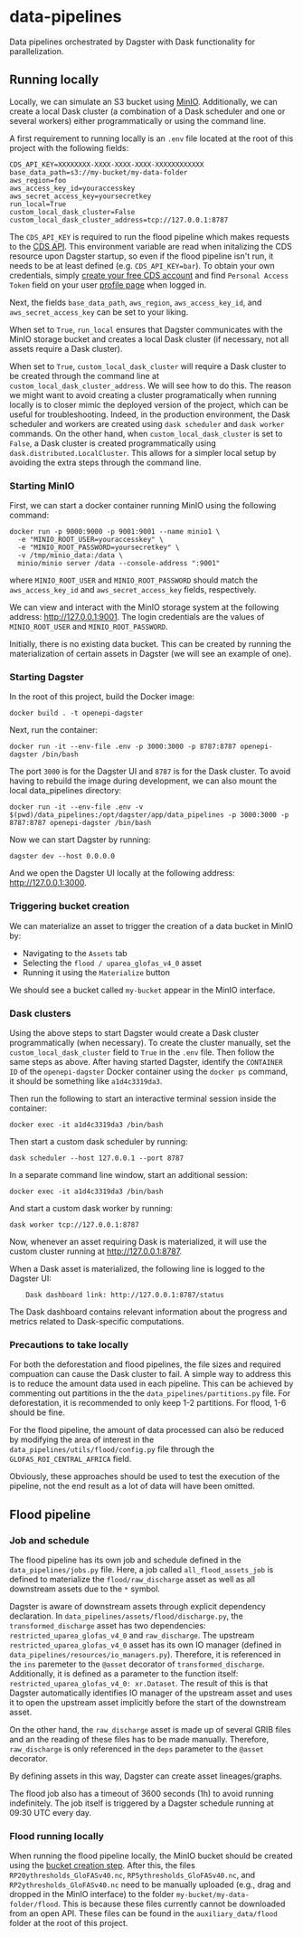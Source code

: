 # data-pipelines

Data pipelines orchestrated by Dagster with Dask functionality for parallelization.

## Running locally

Locally, we can simulate an S3 bucket using [MinIO](https://min.io). Additionally, we can create a local Dask cluster (a combination of a Dask scheduler and one or several workers) either programmatically or using the command line.

A first requirement to running locally is an `.env` file located at the root of this project with the following fields:
```
CDS_API_KEY=XXXXXXXX-XXXX-XXXX-XXXX-XXXXXXXXXXXX
base_data_path=s3://my-bucket/my-data-folder
aws_region=foo
aws_access_key_id=youraccesskey
aws_secret_access_key=yoursecretkey
run_local=True
custom_local_dask_cluster=False
custom_local_dask_cluster_address=tcp://127.0.0.1:8787
```
The `CDS_API_KEY` is required to run the flood pipeline which makes requests to the [CDS API](https://cds.climate.copernicus.eu/how-to-api). This environment variable are read when initalizing the CDS resource upon Dagster startup, so even if the flood pipeline isn't run, it needs to be at least defined (e.g. `CDS_API_KEY=bar`). To obtain your own credentials, simply [create your free CDS account](https://cds.climate.copernicus.eu/user/register) and find `Personal Access Token` field on your user [profile page](https://cds.climate.copernicus.eu/profile) when logged in.

Next, the fields `base_data_path`, `aws_region`, `aws_access_key_id`, and `aws_secret_access_key` can be set to your liking.

When set to `True`, `run_local` ensures that Dagster communicates with the MinIO storage bucket and creates a local Dask cluster (if necessary, not all assets require a Dask cluster).

When set to `True`, `custom_local_dask_cluster` will require a Dask cluster to be created through the command line at `custom_local_dask_cluster_address`. We will see how to do this. The reason we might want to avoid creating a cluster programatically when running locally is to closer mimic the deployed version of the project, which can be useful for troubleshooting. Indeed, in the production environment, the Dask scheduler and workers are created using `dask scheduler` and `dask worker` commands. On the other hand, when `custom_local_dask_cluster` is set to `False`, a Dask cluster is created programmatically using `dask.distributed.LocalCluster`. This allows for a simpler local setup by avoiding the extra steps through the command line.

### Starting MinIO

First, we can start a docker container running MinIO using the following command:
```
docker run -p 9000:9000 -p 9001:9001 --name minio1 \
  -e "MINIO_ROOT_USER=youraccesskey" \
  -e "MINIO_ROOT_PASSWORD=yoursecretkey" \
  -v /tmp/minio_data:/data \
  minio/minio server /data --console-address ":9001"
```
where `MINIO_ROOT_USER` and `MINIO_ROOT_PASSWORD` should match the `aws_access_key_id` and `aws_secret_access_key` fields, respectively.

We can view and interact with the MinIO storage system at the following address: http://127.0.0.1:9001. The login credentials are the values of `MINIO_ROOT_USER` and `MINIO_ROOT_PASSWORD`.

Initially, there is no existing data bucket. This can be created by running the materialization of certain assets in Dagster (we will see an example of one).

### Starting Dagster

In the root of this project, build the Docker image:
```
docker build . -t openepi-dagster
```
Next, run the container:
```
docker run -it --env-file .env -p 3000:3000 -p 8787:8787 openepi-dagster /bin/bash
```
The port `3000` is for the Dagster UI and `8787` is for the Dask cluster. To avoid having to rebuild the image during development, we can also mount the local data_pipelines directory:
```
docker run -it --env-file .env -v $(pwd)/data_pipelines:/opt/dagster/app/data_pipelines -p 3000:3000 -p 8787:8787 openepi-dagster /bin/bash
```
Now we can start Dagster by running:
```
dagster dev --host 0.0.0.0
```
And we open the Dagster UI locally at the following address: http://127.0.0.1:3000.

### Triggering bucket creation

We can materialize an asset to trigger the creation of a data bucket in MinIO by:
- Navigating to the `Assets` tab
- Selecting the `flood / uparea_glofas_v4_0` asset
- Running it using the `Materialize` button

We should see a bucket called `my-bucket` appear in the MinIO interface.

### Dask clusters

Using the above steps to start Dagster would create a Dask cluster programmatically (when necessary). To create the cluster manually, set the `custom_local_dask_cluster` field to `True` in the `.env` file. Then follow the same steps as above. After having started Dagster, identify the `CONTAINER ID` of the `openepi-dagster` Docker container using the `docker ps` command, it should be something like `a1d4c3319da3`.

Then run the following to start an interactive terminal session inside the container:
```
docker exec -it a1d4c3319da3 /bin/bash
```
Then start a custom dask scheduler by running:
```
dask scheduler --host 127.0.0.1 --port 8787 
```
In a separate command line window, start an additional session:
```
docker exec -it a1d4c3319da3 /bin/bash
```
And start a custom dask worker by running:
```
dask worker tcp://127.0.0.1:8787
```
Now, whenever an asset requiring Dask is materialized, it will use the custom cluster running at http://127.0.0.1:8787.

When a Dask asset is materialized, the following line is logged to the Dagster UI:
```
    Dask dashboard link: http://127.0.0.1:8787/status
```
The Dask dashboard contains relevant information about the progress and metrics related to Dask-specific computations.

### Precautions to take locally

For both the deforestation and flood pipelines, the file sizes and required compuation can cause the Dask cluster to fail. A simple way to address this is to reduce the amount data used in each pipeline. This can be achieved by commenting out partitions in the the `data_pipelines/partitions.py` file. For deforestation, it is recommended to only keep 1-2 partitions. For flood, 1-6 should be fine.

For the flood pipeline, the amount of data processed can also be reduced by modifying the area of interest in the `data_pipelines/utils/flood/config.py` file through the `GLOFAS_ROI_CENTRAL_AFRICA` field.

Obviously, these approaches should be used to test the execution of the pipeline, not the end result as a lot of data will have been omitted. 

## Flood pipeline

### Job and schedule

The flood pipeline has its own job and schedule defined in the `data_pipelines/jobs.py` file. Here, a job called `all_flood_assets_job` is defined to materialize the `flood/raw_discharge` asset as well as all downstream assets due to the `*` symbol. 

Dagster is aware of downstream assets through explicit dependency declaration. In `data_pipelines/assets/flood/discharge.py`, the `transformed_discharge` asset has two dependencies: `restricted_uparea_glofas_v4_0` and `raw_discharge`. The upstream `restricted_uparea_glofas_v4_0` asset has its own IO manager (defined in `data_pipelines/resources/io_managers.py`). Therefore, it is referenced in the `ins` paremeter to the `@asset` decorator of `transformed_discharge`. Additionally, it is defined as a parameter to the function itself: `restricted_uparea_glofas_v4_0: xr.Dataset`. The result of this is that Dagster automatically identifies IO manager of the upstream asset and uses it to open the upstream asset implicitly before the start of the downstream asset. 

On the other hand, the `raw_discharge` asset is made up of several GRIB files and an the reading of these files has to be made manually. Therefore, `raw_discharge` is only referenced in the `deps` parameter to the `@asset` decorator. 

By defining assets in this way, Dagster can create asset lineages/graphs.

The flood job also has a timeout of 3600 seconds (1h) to avoid running indefinitely. The job itself is triggered by a Dagster schedule running at 09:30 UTC every day.

### Flood running locally

When running the flood pipeline locally, the MinIO bucket should be created using the [bucket creation step](#triggering-bucket-creation). After this, the files `RP20ythresholds_GloFASv40.nc`, `RP5ythresholds_GloFASv40.nc`, and `RP2ythresholds_GloFASv40.nc` need to be manually uploaded (e.g., drag and dropped in the MinIO interface) to the folder `my-bucket/my-data-folder/flood`. This is because these files currently cannot be downloaded from an open API. These files can be found in the `auxiliary_data/flood` folder at the root of this project.
